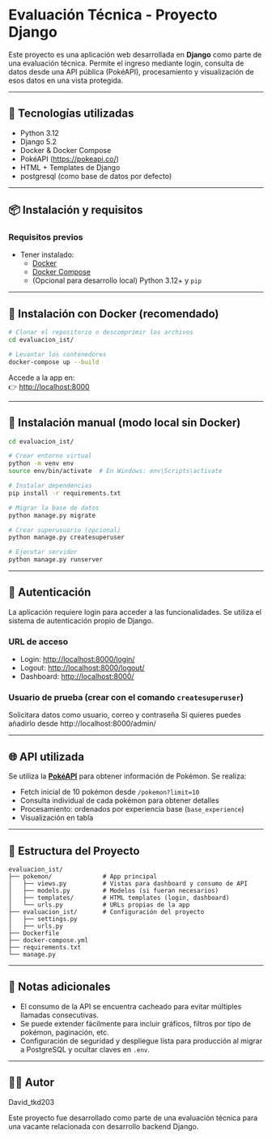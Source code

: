 
# Evaluación Técnica - Proyecto Django

Este proyecto es una aplicación web desarrollada en **Django** como parte de una evaluación técnica. Permite el ingreso mediante login, consulta de datos desde una API pública (PokéAPI), procesamiento y visualización de esos datos en una vista protegida.

---

## 🚀 Tecnologías utilizadas

- Python 3.12
- Django 5.2
- Docker & Docker Compose
- PokéAPI (https://pokeapi.co/)
- HTML + Templates de Django
- postgresql (como base de datos por defecto)

---

## 📦 Instalación y requisitos

### Requisitos previos

- Tener instalado:
  - [Docker](https://www.docker.com/)
  - [Docker Compose](https://docs.docker.com/compose/)
  - (Opcional para desarrollo local) Python 3.12+ y `pip`

---

## 🧪 Instalación con Docker (recomendado)

```bash
# Clonar el repositorio o descomprimir los archivos
cd evaluacion_ist/

# Levantar los contenedores
docker-compose up --build
```

Accede a la app en:  
👉 [http://localhost:8000](http://localhost:8000)

---

## 🧰 Instalación manual (modo local sin Docker)

```bash
cd evaluacion_ist/

# Crear entorno virtual
python -m venv env
source env/bin/activate  # En Windows: env\Scripts\activate

# Instalar dependencias
pip install -r requirements.txt

# Migrar la base de datos
python manage.py migrate

# Crear superusuario (opcional)
python manage.py createsuperuser

# Ejecutar servidor
python manage.py runserver
```

---

## 🔐 Autenticación

La aplicación requiere login para acceder a las funcionalidades. Se utiliza el sistema de autenticación propio de Django.

### URL de acceso
- Login: [http://localhost:8000/login/](http://localhost:8000/login/)
- Logout: [http://localhost:8000/logout/](http://localhost:8000/logout/)
- Dashboard: [http://localhost:8000/](http://localhost:8000/)

### Usuario de prueba (crear con el comando `createsuperuser`)
Solicitara datos como usuario, correo y contraseña
Si quieres puedes añadirlo desde http://localhost:8000/admin/

---

## 🌐 API utilizada

Se utiliza la **[PokéAPI](https://pokeapi.co/)** para obtener información de Pokémon. Se realiza:

- Fetch inicial de 10 pokémon desde `/pokemon?limit=10`
- Consulta individual de cada pokémon para obtener detalles
- Procesamiento: ordenados por experiencia base (`base_experience`)
- Visualización en tabla

---

## 🧭 Estructura del Proyecto

```
evaluacion_ist/
├── pokemon/              # App principal
│   ├── views.py          # Vistas para dashboard y consumo de API
│   ├── models.py         # Modelos (si fueran necesarios)
│   ├── templates/        # HTML templates (login, dashboard)
│   └── urls.py           # URLs propias de la app
├── evaluacion_ist/       # Configuración del proyecto
│   ├── settings.py
│   ├── urls.py
├── Dockerfile
├── docker-compose.yml
├── requirements.txt
└── manage.py
```

---

## 📄 Notas adicionales

- El consumo de la API se encuentra cacheado para evitar múltiples llamadas consecutivas.
- Se puede extender fácilmente para incluir gráficos, filtros por tipo de pokémon, paginación, etc.
- Configuración de seguridad y despliegue lista para producción al migrar a PostgreSQL y ocultar claves en `.env`.

---


## 🧑‍💻 Autor

David_tkd203

Este proyecto fue desarrollado como parte de una evaluación técnica para una vacante relacionada con desarrollo backend Django.
